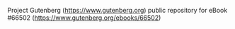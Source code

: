 Project Gutenberg (https://www.gutenberg.org) public repository for
eBook #66502 (https://www.gutenberg.org/ebooks/66502)
